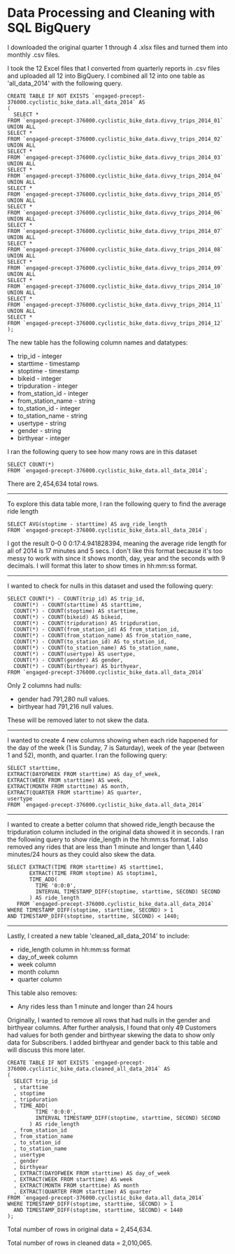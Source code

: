 # Data Processing and Cleaning with SQL BigQuery


I downloaded the original quarter 1 through 4 .xlsx files and turned them into monthly .csv files.

I took the 12 Excel files that I converted from quarterly reports in .csv files and uploaded all 12 into BigQuery.
I combined all 12 into one table as 'all_data_2014' with the following query.

```
CREATE TABLE IF NOT EXISTS `engaged-precept-376000.cyclistic_bike_data.all_data_2014` AS
(
  SELECT *
FROM `engaged-precept-376000.cyclistic_bike_data.divvy_trips_2014_01`
UNION ALL
SELECT *
FROM `engaged-precept-376000.cyclistic_bike_data.divvy_trips_2014_02`
UNION ALL
SELECT *
FROM `engaged-precept-376000.cyclistic_bike_data.divvy_trips_2014_03`
UNION ALL
SELECT *
FROM `engaged-precept-376000.cyclistic_bike_data.divvy_trips_2014_04`
UNION ALL
SELECT *
FROM `engaged-precept-376000.cyclistic_bike_data.divvy_trips_2014_05`
UNION ALL
SELECT *
FROM `engaged-precept-376000.cyclistic_bike_data.divvy_trips_2014_06`
UNION ALL
SELECT *
FROM `engaged-precept-376000.cyclistic_bike_data.divvy_trips_2014_07`
UNION ALL
SELECT *
FROM `engaged-precept-376000.cyclistic_bike_data.divvy_trips_2014_08`
UNION ALL
SELECT *
FROM `engaged-precept-376000.cyclistic_bike_data.divvy_trips_2014_09`
UNION ALL
SELECT *
FROM `engaged-precept-376000.cyclistic_bike_data.divvy_trips_2014_10`
UNION ALL
SELECT *
FROM `engaged-precept-376000.cyclistic_bike_data.divvy_trips_2014_11`
UNION ALL
SELECT *
FROM `engaged-precept-376000.cyclistic_bike_data.divvy_trips_2014_12`
);
```

The new table has the following column names and datatypes:
- trip_id - integer
- starttime - timestamp
- stoptime - timestamp
- bikeid - integer
- tripduration - integer
- from_station_id - integer
- from_station_name - string
- to_station_id - integer
- to_station_name - string
- usertype - string
- gender - string
- birthyear - integer

I ran the following query to see how many rows are in this dataset
```
SELECT COUNT(*)
FROM `engaged-precept-376000.cyclistic_bike_data.all_data_2014`;
```
There are 2,454,634 total rows.

---

To explore this data table more, I ran the following query to find the average ride length
```
SELECT AVG(stoptime - starttime) AS avg_ride_length
FROM `engaged-precept-376000.cyclistic_bike_data.all_data_2014`;
```
I got the result 0-0 0 0:17:4.941828394, meaning the average ride length for all of 2014 is 17 minutes and 5 secs. I don't like this format because it's too messy to work with since it shows month, day, year and the seconds with 9 decimals. I will format this later to show times in hh:mm:ss format.

---

I wanted to check for nulls in this dataset and used the following query:
```
SELECT COUNT(*) - COUNT(trip_id) AS trip_id,
  COUNT(*) - COUNT(starttime) AS starttime,
  COUNT(*) - COUNT(stoptime) AS starttime,
  COUNT(*) - COUNT(bikeid) AS bikeid,
  COUNT(*) - COUNT(tripduration) AS tripduration,
  COUNT(*) - COUNT(from_station_id) AS from_station_id,
  COUNT(*) - COUNT(from_station_name) AS from_station_name,
  COUNT(*) - COUNT(to_station_id) AS to_station_id,
  COUNT(*) - COUNT(to_station_name) AS to_station_name,
  COUNT(*) - COUNT(usertype) AS usertype,
  COUNT(*) - COUNT(gender) AS gender,
  COUNT(*) - COUNT(birthyear) AS birthyear,
FROM `engaged-precept-376000.cyclistic_bike_data.all_data_2014`
```
Only 2 columns had nulls:
- gender had 791,280 null values.
- birthyear had 791,216 null values.

These will be removed later to not skew the data.

---

I wanted to create 4 new columns showing when each ride happened for the day of the week (1 is Sunday, 7 is Saturday), week of the year (between 1 and 52), month, and quarter. I ran the following query:
```
SELECT starttime,
EXTRACT(DAYOFWEEK FROM starttime) AS day_of_week,
EXTRACT(WEEK FROM starttime) AS week,
EXTRACT(MONTH FROM starttime) AS month,
EXTRACT(QUARTER FROM starttime) AS quarter,
usertype
FROM `engaged-precept-376000.cyclistic_bike_data.all_data_2014`
```

---

I wanted to create a better column that showed ride_length because the tripduration column included in the original data showed it in seconds. I ran the following query to show ride_length in the hh:mm:ss format. I also removed any rides that are less than 1 minute and longer than 1,440 minutes/24 hours as they could also skew the data.
```
SELECT EXTRACT(TIME FROM starttime) AS starttime1,
       EXTRACT(TIME FROM stoptime) AS stoptime1,
       TIME_ADD(
         TIME '0:0:0',
         INTERVAL TIMESTAMP_DIFF(stoptime, starttime, SECOND) SECOND
       ) AS ride_length
   FROM `engaged-precept-376000.cyclistic_bike_data.all_data_2014`
WHERE TIMESTAMP_DIFF(stoptime, starttime, SECOND) > 1
AND TIMESTAMP_DIFF(stoptime, starttime, SECOND) < 1440;
```

---

Lastly, I created a new table 'cleaned_all_data_2014' to include:
- ride_length column in hh:mm:ss format
- day_of_week column
- week column
- month column
- quarter column

This table also removes:
- Any rides less than 1 minute and longer than 24 hours

Originally, I wanted to remove all rows that had nulls in the gender and birthyear columns. After further analysis, I found that only 49 Customers had values for both gender and birthyear skewing the data to show only data for Subscribers. I added birthyear and gender back to this table and will discuss this more later.

```
CREATE TABLE IF NOT EXISTS `engaged-precept-376000.cyclistic_bike_data.cleaned_all_data_2014` AS
(
  SELECT trip_id
  , starttime
  , stoptime
  , tripduration
  , TIME_ADD(
         TIME '0:0:0',
         INTERVAL TIMESTAMP_DIFF(stoptime, starttime, SECOND) SECOND
       ) AS ride_length
  , from_station_id
  , from_station_name
  , to_station_id
  , to_station_name
  , usertype
  , gender
  , birthyear
  , EXTRACT(DAYOFWEEK FROM starttime) AS day_of_week
  , EXTRACT(WEEK FROM starttime) AS week
  , EXTRACT(MONTH FROM starttime) AS month
  , EXTRACT(QUARTER FROM starttime) AS quarter
FROM `engaged-precept-376000.cyclistic_bike_data.all_data_2014`
WHERE TIMESTAMP_DIFF(stoptime, starttime, SECOND) > 1
  AND TIMESTAMP_DIFF(stoptime, starttime, SECOND) < 1440
);
```
Total number of rows in original data = 2,454,634.

Total number of rows in cleaned data = 2,010,065.
